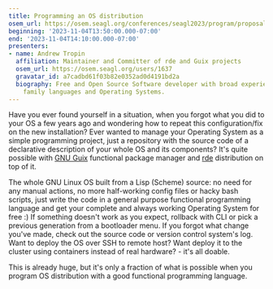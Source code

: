 ```yaml
---
title: Programming an OS distribution
osem_url: https://osem.seagl.org/conferences/seagl2023/program/proposals/941
beginning: '2023-11-04T13:50:00.000-07:00'
end: '2023-11-04T14:10:00.000-07:00'
presenters:
- name: Andrew Tropin
  affiliation: Maintainer and Committer of rde and Guix projects
  osem_url: https://osem.seagl.org/users/1637
  gravatar_id: a7cadbd61f03b82e0352ad0d4191bd2a
  biography: Free and Open Source Software developer with broad experience in Lisp
    family languages and Operating Systems.
---
```


Have you ever found yourself in a situation, when you forgot what you did to your OS a few years ago and wondering how to repeat this configuration/fix on the new installation?  Ever wanted to manage your Operating System as a simple programming project, just a repository with the source code of a declarative description of your whole OS and its components? It's quite possible with [GNU Guix](https://guix.gnu.org/) functional package manager and [rde](https://trop.in/rde) distribution on top of it.

The whole GNU Linux OS built from a Lisp (Scheme) source: no need for any manual actions, no more half-working config files or hacky bash scripts, just write the code in a general purpose functional programming language and get your complete and always working Operating System for free :) If something doesn't work as you expect, rollback with CLI or pick a previous generation from a bootloader menu. If you forgot what change you've made, check out the source code or version control system's log. Want to deploy the OS over SSH to remote host? Want deploy it to the cluster using containers instead of real hardware? - it's all doable.

This is already huge, but it's only a fraction of what is possible when you program OS distribution with a good functional programming language.
